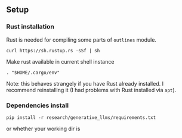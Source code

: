 ## Setup
### Rust installation
Rust is needed for compiling some parts of `outlines` module.
```shell
curl https://sh.rustup.rs -sSf | sh
```
Make rust available in current shell instance
```shell
. "$HOME/.cargo/env"  
```
Note: this behaves strangely if you have Rust already installed. I recommend reinstalling it (I had problems with Rust installed via `apt`).
### Dependencies install
```shell
pip install -r research/generative_llms/requirements.txt
```
or whether your working dir is